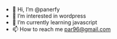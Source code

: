 - 👋 Hi, I’m @panerfy
- 👀 I’m interested in wordpress
- 🌱 I’m currently learning javascript
- 📫 How to reach me par96@gmail.com

<!---
panerfy/panerfy is a ✨ special ✨ repository because its `README.md` (this file) appears on your GitHub profile.
You can click the Preview link to take a look at your changes.
--->
